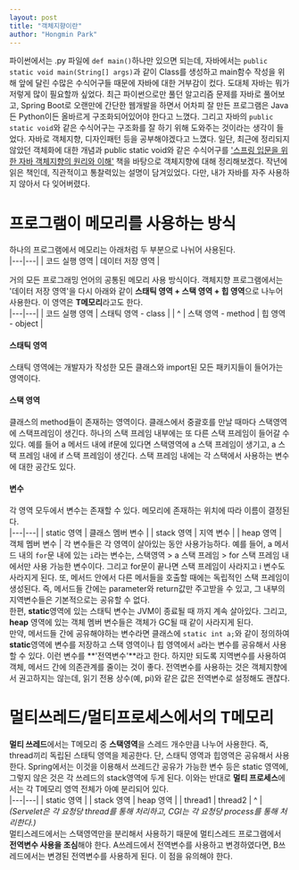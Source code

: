 ```yaml
---
layout: post
title: "객체지향이란"
author: "Hongmin Park"
---
```

파이썬에서는 .py 파일에 `def main()`하나만 있으면 되는데, 자바에서는 `public static void main(String[] args)`과 같이 Class를 생성하고 main함수 작성을 위해 앞에 달린 수많은 수식어구들 때문에 자바에 대한 거부감이 컸다. 도대체 자바는 뭐가 저렇게 많이 필요할까 싶었다. 최근 파이썬으로만 풀던 알고리즘 문제를 자바로 풀어보고, Spring Boot로 오랜만에 간단한 웹개발을 하면서 어차피 잘 만든 프로그램은 Java든 Python이든 올바르게 구조화되어있어야 한다고 느꼈다. 그리고 자바의 `public static void`와 같은 수식어구는 구조화를 잘 하기 위해 도와주는 것이라는 생각이 들었다. 자바로 객체지향, 디자인패턴 등을 공부해야겠다고 느꼈다. 일단, 최근에 정리되지 않았던 객체화에 대한 개념과 public static void와 같은 수식어구를 ['스프링 입문을 위한 자바 객체지향의 원리와 이해'](http://book.interpark.com/product/BookDisplay.do?_method=detail&sc.prdNo=237559903&gclid=Cj0KCQjwivbsBRDsARIsADyISJ-wgIxfw6kbliBapVM2UFu6oRs7K8iUwhMEu37h-bVYqfjPbnR1ysgaAtymEALw_wcB) 책을 바탕으로 객체지향에 대해 정리해보겠다. 작년에 읽은 책인데, 직관적이고 통찰력있는 설명이 담겨있었다. 다만, 내가 자바를 자주 사용하지 않아서 다 잊어버렸다. 

# 프로그램이 메모리를 사용하는 방식
하나의 프로그램에서 메모리는 아래처럼 두 부분으로 나뉘어 사용된다. <br>
|---|---|
| 코드 실행 영역 | 데이터 저장 영역 |<br>

거의 모든 프로그래밍 언어의 공통된 메모리 사용 방식이다. 객체지향 프로그램에서는 '데이터 저장 영역'을 다시 아래와 같이 **스태틱 영역 + 스택 영역 + 힙 영역**으로 나누어 사용한다. 이 영역은 **T메모리**라고도 한다.<br>
|---|---|
| 코드 실행 영역 |          스태틱 영역 - class         |
| ^           | 스택 영역 - method | 힙 영역 - object |

#### 스태틱 영역
스태틱 영역에는 개발자가 작성한 모든 클래스와 import된 모든 패키지들이 들어가는 영역이다.
#### 스택 영역
클래스의 method들이 존재하는 영역이다. 클래스에서 중괄호를 만날 때마다 스택영역에 스택프레임이 생긴다. 하나의 스택 프레임 내부에는 또 다른 스택 프레임이 들어갈 수 있다. 예를 들어 a 메서드 내에 if문에 있다면 스택영역에 a 스택 프레임이 생기고, a 스택 프레임 내에 if 스택 프레임이 생긴다. 스택 프레임 내에는 각 스택에서 사용하는 변수에 대한 공간도 있다. <br>
#### 변수
각 영역 모두에서 변수는 존재할 수 있다. 메모리에 존재하는 위치에 따라 이름이 결정된다.<br>
|---|---|
| static 영역 | 클래스 멤버 변수 |
| stack 영역 | 지역 변수 |
| heap 영역 | 객체 멤버 변수 |
각 변수들은 각 영역이 살아있는 동안 사용가능하다. 예를 들어, a 메서드 내의 `for`문 내에 있는 `i`라는 변수는, 스택영역 > a 스택 프레임 > for 스택 프레임 내에서만 사용 가능한 변수이다. 그리고 for문이 끝나면 스택 프레임이 사라지고 i 변수도 사라지게 된다. 또, 메서드 안에서 다른 메서들을 호출할 때에는 독립적인 스택 프레임이 생성된다. 즉, 메서드들 간에는 parameter와 return값만 주고받을 수 있고, 그 내부의 지역변수들은 기본적으로는 공유할 수 없다. <br>
한편, **static**영역에 있는 스태틱 변수는 JVM이 종료될 때 까지 계속 살아있다. 그리고, **heap** 영역에 있는 객체 멤버 변수들은 객체가 GC될 때 같이 사라지게 된다.<br>
만약, 메서드들 간에 공유해야하는 변수라면 클래스에 `static int a;`와 같이 정의하여 **static**영역에 변수를 저장하고 스택 영역이나 힙 영역에서 `a`라는 변수를 공유해서 사용할 수 있다. 이런 변수를 **'전역변수'**라고 한다. 하지만 되도록 지역변수를 사용하여 객체, 메서드 간에 의존관계를 줄이는 것이 좋다. 전역변수를 사용하는 것은 객체지향에서 권고하지는 않는데, 읽기 전용 상수(예, pi)와 같은 값은 전역변수로 설정해도 괜찮다. 

# 멀티쓰레드/멀티프로세스에서의 T메모리
**멀티 쓰레드**에서는 T메모리 중 **스택영역**을 스레드 개수만큼 나누어 사용한다. 즉, thread끼리 독립된 스태틱 영역을 제공한다. 단, 스태틱 영역과 힙영역은 공유해서 사용한다. Spring에서는 이것을 이용해서 쓰레드간 공유가 가능한 변수 등은 static 영역에, 그렇지 않은 것은 각 쓰레드의 stack영역에 두게 된다. 이와는 반대로 **멀티 프로세스**에서는 각 T메모리 영역 전체가 아예 분리되어 있다.<br>
|---|---|
| static 영역                       |
| stack 영역         |    heap 영역  |
| thread1 | thread2 | ^            |
*(Servelet은 각 요청당 thread를 통해 처리하고, CGI는 각 요청당 process를 통해 처리한다.)*
<br>
멀티스레드에서는 스택영역만을 분리해서 사용하기 때문에 멀티스레드 프로그램에서 **전역변수 사용을 조심**해야 한다. A쓰레드에서 전역변수를 사용하고 변경하였다면, B쓰레드에서는 변경된 전역변수를 사용하게 된다. 이 점을 유의해야 한다.
    

